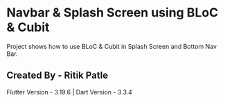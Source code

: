 # Navbar & Splash Screen using BLoC & Cubit

Project shows how to use BLoC & Cubit in Splash Screen and Bottom Nav Bar.

## Created By - Ritik Patle

Flutter Version - 3.19.6   |   Dart Version - 3.3.4